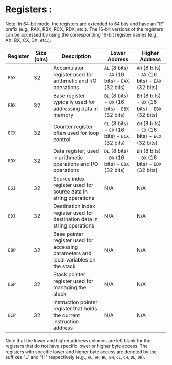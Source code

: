 # Registers :

Note: In 64-bit mode, the registers are extended to 64 bits and have an "R" prefix (e.g., RAX, RBX, RCX, RDX, etc.). The 16-bit versions of the registers can be accessed by using the corresponding 16-bit register names (e.g., AX, BX, CX, DX, etc.).

| Register | Size (bits) | Description                                                       | Lower Address          | Higher Address         |
|----------|-------------|-------------------------------------------------------------------|------------------------|------------------------|
| `EAX`    | 32          | Accumulator register used for arithmetic and I/O operations        | `AL` (8 bits) - `AX` (16 bits) - `EAX` (32 bits) | `AH` (8 bits) - `AX` (16 bits) - `EAX` (32 bits) |
| `EBX`    | 32          | Base register typically used for addressing data in memory         | `BL` (8 bits) - `BX` (16 bits) - `EBX` (32 bits) | `BH` (8 bits) - `BX` (16 bits) - `EBX` (32 bits) |
| `ECX`    | 32          | Counter register often used for loop control                       | `CL` (8 bits) - `CX` (16 bits) - `ECX` (32 bits) | `CH` (8 bits) - `CX` (16 bits) - `ECX` (32 bits) |
| `EDX`    | 32          | Data register, used in arithmetic operations and I/O operations    | `DL` (8 bits) - `DX` (16 bits) - `EDX` (32 bits) | `DH` (8 bits) - `DX` (16 bits) - `EDX` (32 bits) |
| `ESI`    | 32          | Source index register used for source data in string operations    | N/A                    | N/A                    |
| `EDI`    | 32          | Destination index register used for destination data in string operations | N/A               | N/A                    |
| `EBP`    | 32          | Base pointer register used for accessing parameters and local variables on the stack | N/A      | N/A                    |
| `ESP`    | 32          | Stack pointer register used for managing the stack                 | N/A                    | N/A                    |
| `EIP`    | 32          | Instruction pointer register that holds the current instruction address | N/A               | N/A                    |

Note that the lower and higher address columns are left blank for the registers that do not have specific lower or higher byte access. The registers with specific lower and higher byte access are denoted by the suffixes "L" and "H" respectively (e.g., `AL`, `AH`, `BL`, `BH`, `CL`, `CH`, `DL`, `DH`).